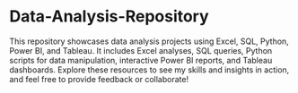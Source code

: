 # Data-Analysis-Repository
This repository showcases data analysis projects using Excel, SQL, Python, Power BI, and Tableau. It includes Excel analyses, SQL queries, Python scripts for data manipulation, interactive Power BI reports, and Tableau dashboards. Explore these resources to see my skills and insights in action, and feel free to provide feedback or collaborate!
